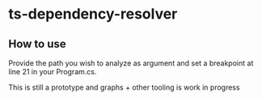 # ts-dependency-resolver
## How to use
Provide the path you wish to analyze as argument and set a breakpoint at line 21 in your Program.cs.

This is still a prototype and graphs + other tooling is work in progress




